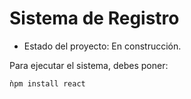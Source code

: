 <h1> Sistema de Registro </h1>

- Estado del proyecto: En construcción.

Para ejecutar el sistema, debes poner: 

```ǹpm install react```
